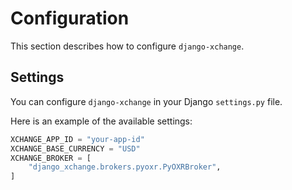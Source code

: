 # Configuration

This section describes how to configure `django-xchange`.

## Settings

You can configure `django-xchange` in your Django `settings.py` file.

Here is an example of the available settings:

```python
XCHANGE_APP_ID = "your-app-id"
XCHANGE_BASE_CURRENCY = "USD"
XCHANGE_BROKER = [
    "django_xchange.brokers.pyoxr.PyOXRBroker",
]
```
